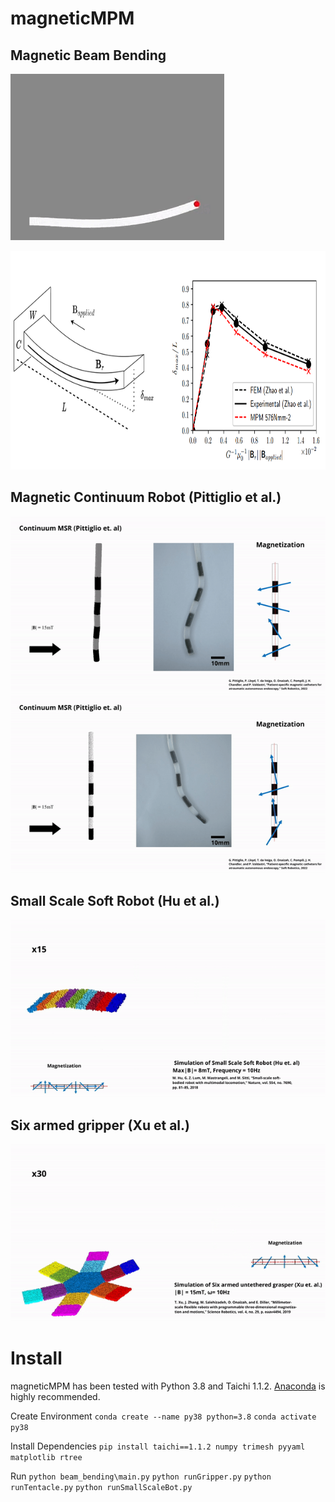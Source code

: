 # magneticMPM
## Magnetic Beam Bending
![](https://github.com/joshDavy1/magneticMPM/blob/main/images/beam_bending.gif)


<img src="https://github.com/joshDavy1/magneticMPM/blob/main/images/figure.PNG" width="800" height="350">

## Magnetic Continuum Robot  (Pittiglio et al.)

![](https://github.com/joshDavy1/magneticMPM/blob/main/images/tentacle.gif)
![](https://github.com/joshDavy1/magneticMPM/blob/main/images/tentacle2.gif)

## Small Scale Soft Robot (Hu et al.)

![](https://github.com/joshDavy1/magneticMPM/blob/main/images/sittiWorm.gif)

## Six armed gripper (Xu et al.)

![](https://github.com/joshDavy1/magneticMPM/blob/main/images/gripper.gif)

# Install
magneticMPM has been tested with Python 3.8 and Taichi 1.1.2. [Anaconda](https://www.anaconda.com/) is highly recommended.

Create Environment
`conda create --name py38 python=3.8`
`conda activate py38`

Install Dependencies
`pip install taichi==1.1.2 numpy trimesh pyyaml matplotlib rtree`

Run
`python beam_bending\main.py`
`python runGripper.py`
`python runTentacle.py`
`python runSmallScaleBot.py`




